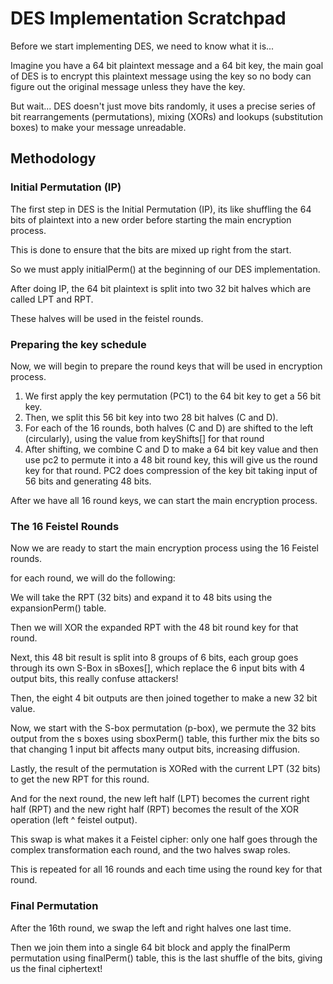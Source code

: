 # DES Implementation Scratchpad

Before we start implementing DES, we need to know what it is...

Imagine you have a 64 bit plaintext message and a 64 bit key, the main goal of DES is to encrypt this plaintext message using the key so no body can figure out the original message unless they have the key.

But wait... DES doesn't just move bits randomly, it uses a precise series of bit rearrangements (permutations), mixing (XORs) and lookups (substitution boxes) to make your message unreadable.

## Methodology

### Initial Permutation (IP)

The first step in DES is the Initial Permutation (IP), its like shuffling the 64 bits of plaintext into a new order before starting the main encryption process.

This is done to ensure that the bits are mixed up right from the start.

So we must apply initialPerm() at the beginning of our DES implementation.

After doing IP, the 64 bit plaintext is split into two 32 bit halves which are called LPT and RPT.

These halves will be used in the feistel rounds.

### Preparing the key schedule

Now, we will begin to prepare the round keys that will be used in encryption process.

1. We first apply the key permutation (PC1) to the 64 bit key to get a 56 bit key.
2. Then, we split this 56 bit key into two 28 bit halves (C and D).
3. For each of the 16 rounds, both halves (C and D) are shifted to the left (circularly), using the value from keyShifts[] for that round
4. After shifting, we combine C and D to make a 64 bit key value and then use pc2 to permute it into a 48 bit round key, this will give us the round key for that round. PC2 does compression of the key bit taking input of 56 bits and generating 48 bits.

After we have all 16 round keys, we can start the main encryption process.

### The 16 Feistel Rounds

Now we are ready to start the main encryption process using the 16 Feistel rounds.

for each round, we will do the following:

We will take the RPT (32 bits) and expand it to 48 bits using the expansionPerm() table.

Then we will XOR the expanded RPT with the 48 bit round key for that round.

Next, this 48 bit result is split into 8 groups of 6 bits, each group goes through its own S-Box in sBoxes[], which replace the 6 input bits with 4 output bits, this really confuse attackers!

Then, the eight 4 bit outputs are then joined together to make a new 32 bit value.

Now, we start with the S-box permutation (p-box), we permute the 32 bits output from the s boxes using sboxPerm() table, this further mix the bits so that changing 1 input bit affects many output bits, increasing diffusion.

Lastly, the result of the permutation is XORed with the current LPT (32 bits) to get the new RPT for this round.

And for the next round, the new left half (LPT) becomes the current right half (RPT) and the new right half (RPT) becomes the result of the XOR operation (left ^ feistel output).

This swap is what makes it a Feistel cipher: only one half goes through the complex transformation each round, and the two halves swap roles.

This is repeated for all 16 rounds and each time using the round key for that round.

### Final Permutation

After the 16th round, we swap the left and right halves one last time.

Then we join them into a single 64 bit block and apply the finalPerm permutation using finalPerm() table, this is the last shuffle of the bits, giving us the final ciphertext!

